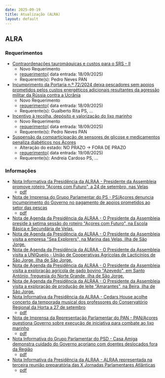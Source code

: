 ```yaml
---
date: 2025-09-19
title: Atualização (ALRA)
layout: default
---
```

## ALRA

### Requerimentos

* [Contraordenações tauromáquicas e custos para o SRS - II](http://base.alra.pt:82/4DACTION/w_pesquisa_registo/4/8948)
  * Novo Requerimento
  * [requerimento](http://base.alra.pt:82/Doc_Req/XIIIreque415.pdf)( data entrada: 18/09/2025)
  * Requerente(s): Pedro Neves PAN
* [Incumprimento da Portaria n.º 72/2024 deixa pescadores sem apoios prometidos pelos custos energéticos adicionais resultantes da agressão militar da Rússia contra a Ucrânia](http://base.alra.pt:82/4DACTION/w_pesquisa_registo/4/8950)
  * Novo Requerimento
  * [requerimento](http://base.alra.pt:82/Doc_Req/XIIIreque416.pdf)( data entrada: 18/09/2025)
  * Requerente(s): Gualberto Rita PS, ...
* [Incentivo à recolha, depósito e valorização do lixo marinho](http://base.alra.pt:82/4DACTION/w_pesquisa_registo/4/8951)
  * Novo Requerimento
  * [requerimento](http://base.alra.pt:82/Doc_Req/XIIIreque417.pdf)( data entrada: 18/09/2025)
  * Requerente(s): Pedro Neves PAN
* [Suspensão da comparticipação de sensores de glicose e medicamentos penaliza diabéticos nos Açores](http://base.alra.pt:82/4DACTION/w_pesquisa_registo/4/8915)
  * Alteração do estado: NO PRAZO → FORA DE PRAZO
  * [requerimento](http://base.alra.pt:82/Doc_Req/XIIIreque396.pdf)( data entrada: 19/08/2025)
  * Requerente(s): Andreia Cardoso PS, ...

### Informações

* [Nota Informativa da Presidência da ALRAA - Presidente da Assembleia promove roteiro "Açores com Futuro", a 24 de setembro, nas Velas](http://base.alra.pt:82/4DACTION/w_pesquisa_registo/8/22119)
  * [pdf](http://base.alra.pt:82/Doc_Noticias/NI22119.pdf)
* [Nota de Imprensa do Grupo Parlamentar do PS - PS/Açores denuncia incumprimento do Governo no pagamento de apoios prometidos ao setor das pescas](http://base.alra.pt:82/4DACTION/w_pesquisa_registo/8/22120)
  * [pdf](http://base.alra.pt:82/Doc_Noticias/NI22120.pdf)
* [Nota de Agenda da Presidência da ALRAA - O Presidente da Assembleia preside à setima sessão do roteiro "Açores com Futuro", na Escola Básica e Secundária de Velas.](http://base.alra.pt:82/4DACTION/w_pesquisa_registo/8/22121)
* [Nota de Agenda da Presidência da ALRAA - O Presidente da Assembleia visita a empresa "Sea Explorers", na Marina das Velas, ilha de São Jorge.](http://base.alra.pt:82/4DACTION/w_pesquisa_registo/8/22122)
* [Nota de Agenda da Presidência da ALRAA - O Presidente da Assembleia visita a UNIQueijo - União de Cooperativas Agrícolas de Lacticínios de São Jorge, ilha de São Jorge.](http://base.alra.pt:82/4DACTION/w_pesquisa_registo/8/22123)
* [Nota de Agenda da Presidência da ALRAA - O Presidente da Assembleia visita a exploração agrícola de gado bovino "Azevedo", em Santo António, freguesia do Norte Grande, ilha de São Jorge.](http://base.alra.pt:82/4DACTION/w_pesquisa_registo/8/22124)
* [Nota de Agenda da Presidência da ALRAA - O Presidente da Assembleia visita a exploração de produção de leite "Amarantes", na Beira, ilha de São Jorge.](http://base.alra.pt:82/4DACTION/w_pesquisa_registo/8/22125)
* [Nota Informativa da Presidência da ALRAA - Cedars House acolhe concerto da temporada musical dos professores do Conservatório Regional da Horta a 27 de setembro](http://base.alra.pt:82/4DACTION/w_pesquisa_registo/8/22126)
  * [pdf](http://base.alra.pt:82/Doc_Noticias/NI22126.pdf)
* [Nota de Imprensa da Representação Parlamentar do PAN - PAN/Açores questiona Governo sobre execução de iniciativa para combate ao lixo marinho](http://base.alra.pt:82/4DACTION/w_pesquisa_registo/8/22127)
  * [pdf](http://base.alra.pt:82/Doc_Noticias/NI22127.pdf)
* [Nota Informativa do Grupo Parlamentar do PSD - Casa Amiga demonstra cuidado do Governo açoriano com doentes deslocados fora da Região](http://base.alra.pt:82/4DACTION/w_pesquisa_registo/8/22128)
  * [pdf](http://base.alra.pt:82/Doc_Noticias/NI22128.pdf)
* [Nota Informativa da Presidência da ALRAA -  ALRAA representada na terceira reunião preparatória das X Jornadas Parlamentares Atlânticas](http://base.alra.pt:82/4DACTION/w_pesquisa_registo/8/22129)
  * [pdf](http://base.alra.pt:82/Doc_Noticias/NI22129.pdf)
